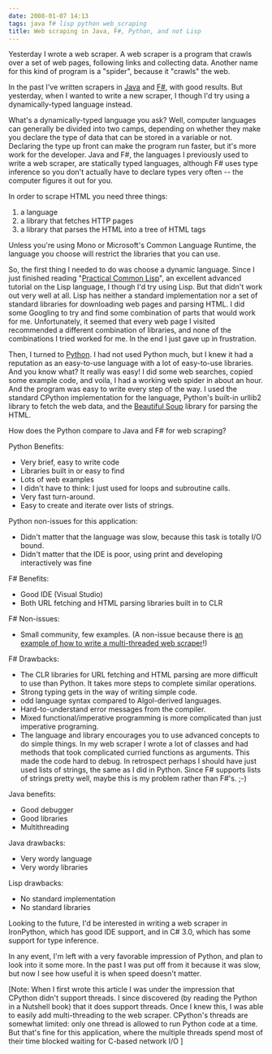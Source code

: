 ```yaml
---
date: 2008-01-07 14:13
tags: java f# lisp python web_scraping
title: Web scraping in Java, F#, Python, and not Lisp
---
```


Yesterday I wrote a web scraper. A web scraper is a program that crawls over a
set of web pages, following links and collecting data. Another name for this
kind of program is a "spider", because it "crawls" the web.

In the past I've
written scrapers in [Java](http://www.java.com/en/) and
[F#](http://research.microsoft.com/fsharp/fsharp.aspx), with good results. But
yesterday, when I wanted to write a new scraper, I though I'd try using a
dynamically-typed language instead.

What's a dynamically-typed language you
ask? Well, computer languages can generally be divided into two camps,
depending on whether they make you declare the type of data that can be stored
in a variable or not. Declaring the type up front can make the program run
faster, but it's more work for the developer. Java and F#, the languages I
previously used to write a web scraper, are statically typed languages,
although F# uses type inference so you don't actually have to declare types
very often -- the computer figures it out for you.

In order to scrape HTML you need three things:

1. a language
2. a library that fetches HTTP pages
3. a library that parses the HTML into a tree of HTML tags

Unless you're using Mono or Microsoft's Common Language Runtime, the language
you choose will restrict the libraries that you can use.

So, the first thing I
needed to do was choose a dynamic language. Since I just finished reading
"[Practical Common Lisp](http://www.gigamonkeys.com/book/)", an excellent
advanced tutorial on the Lisp language, I though I'd try using Lisp. But that
didn't work out very well at all. Lisp has neither a standard implementation
nor a set of standard libraries for downloading web pages and parsing HTML. I
did some Googling to try and find some combination of parts that would work
for me. Unfortunately, it seemed that every web page I visited recommended a
different combination of libraries, and none of the combinations I tried
worked for me. In the end I just gave up in frustration.

Then, I turned to
[Python](http://www.python.org/). I had not used Python much, but I knew it
had a reputation as an easy-to-use language with a lot of easy-to-use
libraries. And you know what? It really was easy! I did some web searches,
copied some example code, and voila, I had a working web spider in about an
hour. And the program was easy to write every step of the way. I used the
standard CPython implementation for the language, Python's built-in urllib2
library to fetch the web data, and the [Beautiful
Soup](http://www.crummy.com/software/BeautifulSoup/) library for parsing the
HTML.

How does the Python compare to Java and F# for web scraping?

Python Benefits:

* Very brief, easy to write code
* Libraries built in or easy to find
* Lots of web examples
* I didn't have to think: I just used for loops and subroutine calls.
* Very fast turn-around.
* Easy to create and iterate over lists of strings.

Python non-issues for this application:

* Didn't matter that the language was slow, because this task is totally I/O bound.
* Didn't matter that the IDE is poor, using print and developing interactively was fine

F# Benefits:

* Good IDE (Visual Studio)
* Both URL fetching and HTML parsing libraries built in to CLR

F# Non-issues:

* Small community, few examples. (A non-issue because there is [an example of how to write a multi-threaded web scraper](http://cs.hubfs.net/forums/thread/94.aspx)!)

F# Drawbacks:

* The CLR libraries for URL fetching and HTML parsing are more difficult to use than Python. It takes more steps to complete similar operations.
* Strong typing gets in the way of writing simple code.
* odd language syntax compared to Algol-derived languages.
* Hard-to-understand error messages from the compiler.
* Mixed functional/imperative programming is more complicated than just imperative programing.
* The language and library encourages you to use advanced concepts to do simple things. In my web scraper I wrote a lot of classes and had methods that took complicated curried functions as arguments. This made the code hard to debug. In retrospect perhaps I should have just used lists of strings, the same as I did in Python. Since F# supports lists of strings pretty well, maybe this is my problem rather than F#'s. ;-)

Java benefits:

* Good debugger
* Good libraries
* Multithreading

Java drawbacks:

* Very wordy language
* Very wordy libraries

Lisp drawbacks:

* No standard implementation
* No standard libraries

Looking to the future, I'd be interested in writing a web scraper in
IronPython, which has good IDE support, and in C# 3.0, which has some support
for type inference.

In any event, I'm left with a very favorable impression of
Python, and plan to look into it some more. In the past I was put off from it
because it was slow, but now I see how useful it is when speed doesn't matter.

[Note: When I first wrote this article I was under the impression that CPython
didn't support threads. I since discovered (by reading the Python in a
Nutshell book) that it does support threads. Once I knew this, I was able to
easily add multi-threading to the web scraper. CPython's threads are somewhat
limited: only one thread is allowed to run Python code at a time. But that's
fine for this application, where the multiple threads spend most of their time
blocked waiting for C-based network I/O ]
